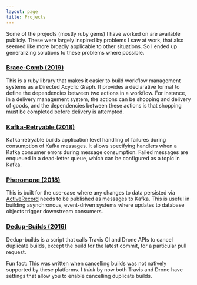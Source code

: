 ```yaml
---
layout: page
title: Projects
---
```


Some of the projects (mostly ruby gems) I have worked on are available publicly. These were largely inspired by problems I saw at work, that also seemed like more broadly applicable to other situations. So I ended up generalizing solutions to these problems where possible.


### [Brace-Comb (2019)](https://github.com/ankitagupta12/brace-comb)

This is a ruby library that makes it easier to build workflow management systems as a Directed Acyclic Graph. It provides a declarative format to define the dependencies between two actions in a workflow. For instance, in a delivery management system, the actions can be shopping and delivery of goods, and the dependencies between these actions is that shopping must be completed before delivery is attempted.

### [Kafka-Retryable (2018)](https://github.com/ankitagupta12/kafka-retryable)

Kafka-retryable builds application level handling of failures during consumption of Kafka messages. It allows specifying handlers when a Kafka consumer errors during message consumption. Failed messages are enqueued in a dead-letter queue, which can be configured as a topic in Kafka.

### [Pheromone (2018)](https://github.com/ankitagupta12/pheromone)

This is built for the use-case where any changes to data persisted via [ActiveRecord](https://guides.rubyonrails.org/active_record_basics.html) needs to be published as messages to Kafka. This is useful in building asynchronous, event-driven systems where updates to database objects trigger downstream consumers.

### [Dedup-Builds (2016)](https://github.com/ankitagupta12/dedup-builds)

Dedup-builds is a script that calls Travis CI and Drone APIs to cancel duplicate builds, except the build for the latest commit, for a particular pull request.

Fun fact: This was written when cancelling builds was not natively supported by these platforms. I _think_ by now both Travis and Drone have settings that allow you to enable cancelling duplicate builds.
